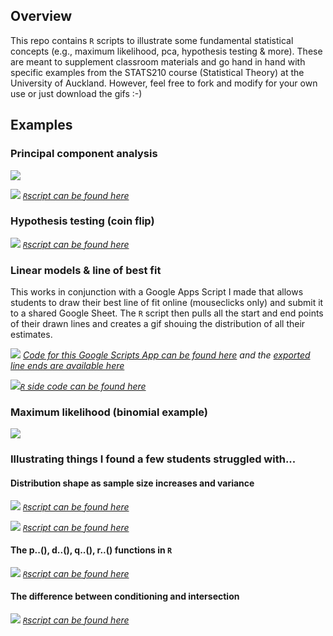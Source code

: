## Overview

This repo contains `R` scripts to illustrate some fundamental statistical concepts (e.g., maximum likelihood, pca, hypothesis testing & more). These are meant to supplement classroom materials and go hand in hand with specific examples from the STATS210 course (Statistical Theory) at the University of Auckland. However, feel free to fork and modify for your own use or just download the gifs :-)


## Examples

### Principal component analysis

![](gifs/pca.gif)

![](gifs/perp.gif)
*[`R`script can be found here](https://github.com/cmjt/statbiscuits/blob/master/pca.r)*

### Hypothesis testing (coin flip)

![](gifs/binomial_cat.gif)
*[`R`script can be found here](https://github.com/cmjt/statbiscuits/blob/master/weird_coin.r)*

### Linear models & line of best fit

This works in conjunction with a Google Apps Script I made that allows students to draw their best line of fit online (mouseclicks only) and submit it to a shared Google Sheet. The `R` script then pulls all the start and end points of their drawn lines and creates a gif shouing the distribution of all their estimates.


[![](app_pic.png)]("https://script.google.com/macros/s/AKfycbw2qx1b8iTZZXY5-aaaaGp76XiutxS1iuCFmL24IyBz6GACuSML/exec")
*[Code for this Google Scripts App can be found here](https://script.google.com/d/1hFga6ECOLzPkw45KY5LHGYj-VGaMtWh5d1n9cV5y3RhOk1G2dGNlpJct/edit?usp=sharing) and the [exported line ends are available here](https://docs.google.com/spreadsheets/d/1vn7oGtw06KJazYx-F2nReFvoeqONrskNehGkJpeugXw/edit?usp=sharing)*

![](gifs/lm_demo.gif)*[`R` side code can be found here](https://github.com/cmjt/statbiscuits/blob/master/app_lm_plot.r)*

### Maximum likelihood (binomial example)

![](gifs/mle.gif)

### Illustrating things I found a few students struggled with...

#### Distribution shape as sample size increases and variance

![](gifs/hist.gif)
*[`R`script can be found here](https://github.com/cmjt/statbiscuits/blob/master/hist.r)*

![](gifs/var.gif)
*[`R`script can be found here](https://github.com/cmjt/statbiscuits/blob/master/var.r)*

#### The p..(), d..(), q..(), r..() functions in `R`

![](gifs/pdqr.png)
*[`R`script can be found here](https://github.com/cmjt/statbiscuits/blob/master/pdqr.r)*

#### The difference between conditioning and intersection

![](gifs/conditional_vs_intersection.png)
*[`R`script can be found here](https://github.com/cmjt/statbiscuits/blob/master/conditional_vs_intersection.r)*
